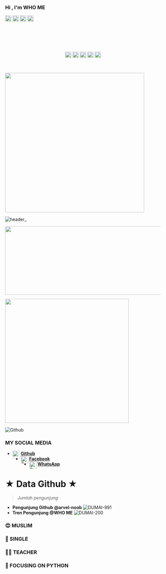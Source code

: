 ### Hi , I'm WHO ME 
<a href="https://linkedin.com/" target="_blank"><img align="center" src="https://cdn.jsdelivr.net/npm/simple-icons@3.0.1/icons/linkedin.svg" alt="dephraiim" height="20" width="20" /></a>
<a href="https://stackoverflow.com/" target="_blank"><img align="center" src="https://cdn.jsdelivr.net/npm/simple-icons@3.0.1/icons/stackoverflow.svg" alt="dephraiim" height="20" width="20" /></a>
<a href="https://instagram.com/" target="_blank"><img align="center" src="https://cdn.jsdelivr.net/npm/simple-icons@3.0.1/icons/instagram.svg" alt="dephraiim" height="20" width="20" /></a>
  <a href="https://dev.to/dephraiim" target="_blank"><img align="center" src="https://cdn.jsdelivr.net/npm/simple-icons@3.0.1/icons/dev-dot-to.svg" alt="dephraiim" height="20" width="20" /></a>
</p>
<br>
<br>
<br>
<br>
<p align="center">
<a href="https://twitter.com/" target="_blank"><img align="center" src="https://cdn.jsdelivr.net/npm/simple-icons@3.0.1/icons/twitter.svg" alt="dephraiim" height="20" width="20" /></a>
<a href="https://linkedin.com/" target="_blank"><img align="center" src="https://cdn.jsdelivr.net/npm/simple-icons@3.0.1/icons/linkedin.svg" alt="dephraiim" height="20" width="20" /></a>
<a href="https://stackoverflow.com/" target="_blank"><img align="center" src="https://cdn.jsdelivr.net/npm/simple-icons@3.0.1/icons/stackoverflow.svg" alt="dephraiim" height="20" width="20" /></a>
<a href="https://instagram.com/" target="_blank"><img align="center" src="https://cdn.jsdelivr.net/npm/simple-icons@3.0.1/icons/instagram.svg" alt="dephraiim" height="20" width="20" /></a>
  <a href="https://dev.to/dephraiim" target="_blank"><img align="center" src="https://cdn.jsdelivr.net/npm/simple-icons@3.0.1/icons/dev-dot-to.svg" alt="dephraiim" height="20" width="20" /></a>
</p>
<br>
<br>
     
<img align='kanan' src="https://media.giphy.com/media/836HiJc7pgzy8iNXCn/giphy.gif" width="450" />

![header_](https://user-images.githubusercontent.com/77473259/128132436-d8e852dd-bc5b-41a2-9ce4-46b6aad27ad8.png)
<p align="center">
  <img width="600" height="220" src="https://github-readme-stats.vercel.app/api?username=arvel-noob&show_icons=true&theme=chartreuse-dark&locale=id">
</p>
  <img src = "https://github-readme-streak-stats.herokuapp.com?user=arvel-noob&theme=dark&hide_border=true" width = 400>
</p>



<!-- Gambar apa pun disejajarkan ke kanan. Hati-hati lebarnya -->
<img lebar="55%" align="kanan" alt="Github" src="https://raw.githubusercontent.com/onimur/.github/master/.resources/git-header.svg" />

### MY SOCIAL MEDIA

* [<img alt="arvel-noob Github" align="left" width="24px" src="https://cdn.jsdelivr.net/npm/simple-icons@v3/icons/github.svg" /><b>Github</b>](https://github.com/arvel-noob)<br>
* [<img alt="ProfAcc Facebook" align="left" width="24px" src="https://cdn.jsdelivr.net/npm/simple-icons@v3/icons/facebook.svg" /><b>Facebook</b>](https://www.facebook.com/profile.php?id=100079899961820)<br>
* [<img alt="ProfAcc Whatsapp" align="left" width="24px" src="https://cdn.jsdelivr.net/npm/simple-icons@v3/icons/whatsapp.svg" /><b>WhatsApp</b>](https://wa.me/6283843614174?text=Asalamualaikum+Mas)<br>

# ★ Data Github ★
>
> *Jumlah pengunjung*
* **Pengunjung Github @arvel-noob**
![DUMAI-991](https://komarev.com/ghpvc/?username=Dumai-991&color=blue)
* **Tren Pengunjung @WHO ME**
![DUMAI-200](https://komarev.com/ghpvc/?username=Dumai-200&color=blue)
>
### 😍 MUSLIM
### 🌚 SINGLE
### 👩‍💻 TEACHER
### 🌟 FOCUSING ON PYTHON
